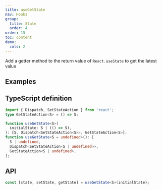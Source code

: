 ```yaml
---
title: useGetState
nav: Hooks
group:
  title: State
  order: 4
order: 15
toc: content
demo:
  cols: 2
---
```


Add a getter method to the return value of `React.useState` to get the latest value

## Examples

<code src="./demo/demo1.tsx"></code>

## TypeScript definition

```typescript
import { Dispatch, SetStateAction } from 'react';
type GetStateAction<S> = () => S;

function useGetState<S>(
  initialState: S | (() => S),
): [S, Dispatch<SetStateAction<S>>, GetStateAction<S>];
function useGetState<S = undefined>(): [
  S | undefined,
  Dispatch<SetStateAction<S | undefined>>,
  GetStateAction<S | undefined>,
];
```

## API

```typescript
const [state, setState, getState] = useGetState<S>(initialState);
```

